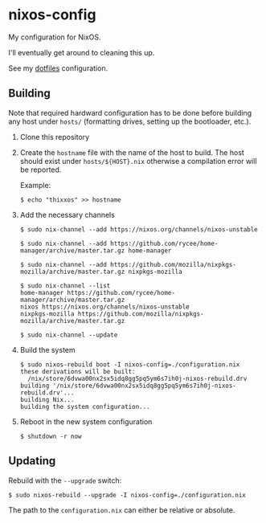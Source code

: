 # nixos-config
My configuration for NixOS.

I'll eventually get around to cleaning this up.

See my [dotfiles](https://github.com/berbiche/dotfiles) configuration.

## Building

Note that required hardward configuration has to be done before building any host under `hosts/` (formatting drives, setting up the bootloader, etc.).

1. Clone this repository

2. Create the `hostname` file with the name of the host to build. The host should exist under `hosts/${HOST}.nix`
   otherwise a compilation error will be reported.

    Example:

    ``` console
    $ echo "thixxos" >> hostname
    ```

3. Add the necessary channels

   ``` console
   $ sudo nix-channel --add https://nixos.org/channels/nixos-unstable

   $ sudo nix-channel --add https://github.com/rycee/home-manager/archive/master.tar.gz home-manager

   $ sudo nix-channel --add https://github.com/mozilla/nixpkgs-mozilla/archive/master.tar.gz nixpkgs-mozilla

   $ sudo nix-channel --list
   home-manager https://github.com/rycee/home-manager/archive/master.tar.gz
   nixos https://nixos.org/channels/nixos-unstable
   nixpkgs-mozilla https://github.com/mozilla/nixpkgs-mozilla/archive/master.tar.gz

   $ sudo nix-channel --update
   ```

4. Build the system

   ``` console
   $ sudo nixos-rebuild boot -I nixos-config=./configuration.nix
   these derivations will be built:
     /nix/store/6dvwa00nx2sx5idq8gg5pq5ym6s7ih0j-nixos-rebuild.drv
   building '/nix/store/6dvwa00nx2sx5idq8gg5pq5ym6s7ih0j-nixos-rebuild.drv'...
   building Nix...
   building the system configuration... 
   ```

5. Reboot in the new system configuration

   ``` console
   $ shutdown -r now
   ```

## Updating

Rebuild with the `--upgrade` switch:

``` console
$ sudo nixos-rebuild --upgrade -I nixos-config=./configuration.nix
```

The path to the `configuration.nix` can either be relative or absolute.
